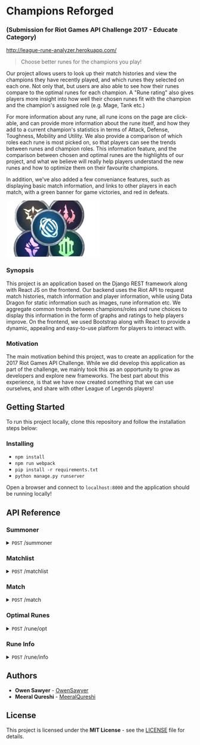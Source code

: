 # Champions Reforged

### (Submission for Riot Games API Challenge 2017 - Educate Category)

http://league-rune-analyzer.herokuapp.com/

> Choose better runes for the champions you play!

Our project allows users to look up their match histories and view the champions they have recently played, and which runes they selected on each one. Not only that, but users are also able to see how their runes compare to the optimal runes for each champion. A "Rune rating" also gives players more insight into how well their chosen runes fit with the champion and the champion's assigned role (e.g. Mage, Tank etc.)

For more information about any rune, all rune icons on the page are click-able, and can provide more information about the rune itself, and how they add to a current champion's statistics in terms of Attack, Defense, Toughness, Mobility and Utility. We also provide a comparison of which roles each rune is most picked on, so that players can see the trends between runes and champion roles. This information feature, and the comparison between chosen and optimal runes are the highlights of our project, and what we believe will really help players understand the new runes and how to optimize them on their favourite champions.

In addition, we've also added a few conveniance features, such as displaying basic match information, and links to other players in each match, with a green banner for game victories, and red in defeats.

![Champions Reforged](assets/img/Logo.png?raw=true "Champions Reforged")

### Synopsis

This project is an application based on the Django REST framework along with React JS on the frontend. Our backend uses the Riot API to request match histories, match information and player information, while using Data Dragon for static information such as images, rune information etc. We aggregate common trends between champions/roles and rune choices to display this information in the form of graphs and ratings to help players improve. On the frontend, we used Bootstrap along with React to provide a dynamic, appealing and easy-to-use platform for players to interact with. 

### Motivation

The main motivation behind this project, was to create an application for the 2017 Riot Games API Challenge. While we did develop this application as part of the challenge, we mainly took this as an opportunity to grow as developers and explore new frameworks. The best part about this experience, is that we have now created something that we can use ourselves, and share with other League of Legends players!

## Getting Started


To run this project locally, clone this repository and follow the installation steps below:

### Installing


* `npm install`
* `npm run webpack`
* `pip install -r requirements.txt`
* `python manage.py runserver`

Open a browser and connect to `localhost:8000` and the application should be running locally!

## API Reference

### Summoner
<details>
  <summary><code>POST</code> /summoner</summary>
   
**Request body**
``` json
{
  "region": "NA1",
  "name": "Shimmerstar244"
}
```

**Response**
``` json
{
   "id": 48420758, 
   "accountId": 211278489, 
   "name": "Shimmerstar244", 
   "profileIconId": 3232, 
   "revisionDate": 1514581961000, 
   "summonerLevel": 40
}
```
</details>

### Matchlist
<details>
  <summary><code>POST</code> /matchlist</summary>
   
**Request body**
``` json
{
  "region": "NA1",
  "accountId": "211278489"
}
```

**Response**
``` json
{
   "matches":[
      {
         "champion":64,
         "lane":"JUNGLE",
         "role":"NONE",
         "season":9,
         "queue":850,
         "gameId":2682451832,
         "timestamp":1514580806035,
         "platformId":"NA1"
      },
      {
         "champion":131,
         "lane":"JUNGLE",
         "role":"NONE",
         "season":9,
         "queue":850,
         "gameId":2681752666,
         "timestamp":1514503296480,
         "platformId":"NA1"
      },
      {
         "champion":19,
         "lane":"JUNGLE",
         "role":"NONE",
         "season":9,
         "queue":850,
         "gameId":2680993198,
         "timestamp":1514415661700,
         "platformId":"NA1"
      },
      {
         "champion":203,
         "lane":"JUNGLE",
         "role":"NONE",
         "season":9,
         "queue":850,
         "gameId":2680236915,
         "timestamp":1514328992606,
         "platformId":"NA1"
      },
      {
         "champion":203,
         "lane":"JUNGLE",
         "role":"NONE",
         "season":9,
         "queue":850,
         "gameId":2679474643,
         "timestamp":1514241723526,
         "platformId":"NA1"
      },
      {
         "champion":67,
         "lane":"BOTTOM",
         "role":"SOLO",
         "season":9,
         "queue":850,
         "gameId":2678921014,
         "timestamp":1514157227627,
         "platformId":"NA1"
      },
      {
         "champion":19,
         "lane":"JUNGLE",
         "role":"NONE",
         "season":9,
         "queue":850,
         "gameId":2677965867,
         "timestamp":1514069123287,
         "platformId":"NA1"
      },
      {
         "champion":67,
         "lane":"BOTTOM",
         "role":"DUO",
         "season":9,
         "queue":850,
         "gameId":2677335343,
         "timestamp":1513987026175,
         "platformId":"NA1"
      },
      {
         "champion":18,
         "lane":"BOTTOM",
         "role":"DUO",
         "season":9,
         "queue":850,
         "gameId":2676393912,
         "timestamp":1513901698442,
         "platformId":"NA1"
      },
      {
         "champion":19,
         "lane":"TOP",
         "role":"DUO",
         "season":9,
         "queue":1010,
         "gameId":2675889004,
         "timestamp":1513828735654,
         "platformId":"NA1"
      },
      {
         "champion":127,
         "lane":"TOP",
         "role":"DUO",
         "season":9,
         "queue":1010,
         "gameId":2675870366,
         "timestamp":1513827085898,
         "platformId":"NA1"
      },
      {
         "champion":76,
         "lane":"JUNGLE",
         "role":"NONE",
         "season":9,
         "queue":850,
         "gameId":2675680334,
         "timestamp":1513812510280,
         "platformId":"NA1"
      },
      {
         "champion":127,
         "lane":"TOP",
         "role":"SOLO",
         "season":9,
         "queue":1010,
         "gameId":2675631742,
         "timestamp":1513809889299,
         "platformId":"NA1"
      },
      {
         "champion":55,
         "lane":"JUNGLE",
         "role":"NONE",
         "season":9,
         "queue":1010,
         "gameId":2675495591,
         "timestamp":1513798797662,
         "platformId":"NA1"
      },
      {
         "champion":90,
         "lane":"MID",
         "role":"SOLO",
         "season":9,
         "queue":1010,
         "gameId":2675501077,
         "timestamp":1513797011716,
         "platformId":"NA1"
      },
      {
         "champion":33,
         "lane":"TOP",
         "role":"DUO",
         "season":9,
         "queue":1010,
         "gameId":2675477585,
         "timestamp":1513795500912,
         "platformId":"NA1"
      },
      {
         "champion":32,
         "lane":"TOP",
         "role":"DUO",
         "season":9,
         "queue":1010,
         "gameId":2675114237,
         "timestamp":1513745276959,
         "platformId":"NA1"
      },
      {
         "champion":1,
         "lane":"TOP",
         "role":"DUO",
         "season":9,
         "queue":1010,
         "gameId":2675076317,
         "timestamp":1513743966257,
         "platformId":"NA1"
      },
      {
         "champion":22,
         "lane":"BOTTOM",
         "role":"DUO",
         "season":9,
         "queue":1010,
         "gameId":2675050954,
         "timestamp":1513742637344,
         "platformId":"NA1"
      },
      {
         "champion":55,
         "lane":"MID",
         "role":"SOLO",
         "season":9,
         "queue":1010,
         "gameId":2674919435,
         "timestamp":1513740558661,
         "platformId":"NA1"
      }
   ],
   "startIndex":0,
   "totalGames":149,
   "endIndex":20
}
```
</details>

### Match
<details>
  <summary><code>POST</code> /match</summary>
   
**Request body**
``` json
{
   "region": "NA1",
   "matchId": 2682451832,
   "accountId":211278489
}
```

**Response**
``` json
{
   "players":{
      "team2":[
         {
            "accountId":0,
            "championId":157,
            "summonerName":"Yasuo",
            "participantId":6,
            "platformId":"NA1"
         },
         {
            "accountId":0,
            "championId":5,
            "summonerName":"XinZhao",
            "participantId":7,
            "platformId":"NA1"
         },
         {
            "accountId":0,
            "championId":50,
            "summonerName":"Swain",
            "participantId":8,
            "platformId":"NA1"
         },
         {
            "accountId":0,
            "championId":25,
            "summonerName":"Morgana",
            "participantId":9,
            "platformId":"NA1"
         },
         {
            "accountId":0,
            "championId":36,
            "summonerName":"DrMundo",
            "participantId":10,
            "platformId":"NA1"
         }
      ],
      "team1":[
         {
            "accountId":34750034,
            "championId":112,
            "summonerName":"Darps",
            "participantId":1,
            "platformId":"NA1"
         },
         {
            "accountId":211278489,
            "championId":64,
            "summonerName":"Shimmerstar244",
            "participantId":2,
            "platformId":"NA1"
         },
         {
            "accountId":215680375,
            "championId":420,
            "summonerName":"A Small Radish",
            "participantId":3,
            "platformId":"NA1"
         },
         {
            "accountId":222810087,
            "championId":236,
            "summonerName":"Lanvon Pixbutts",
            "participantId":4,
            "platformId":"NA1"
         },
         {
            "accountId":35589883,
            "championId":44,
            "summonerName":"Jasonzar",
            "participantId":5,
            "platformId":"NA1"
         }
      ]
   },
   "deaths":1,
   "gameMode":"Classic",
   "map":"Summoner's Rift",
   "assists":8,
   "spell2":4,
   "kills":4,
   "win":"true",
   "championAttributes":{
      "toughness":2,
      "mobility":3,
      "attack":3,
      "defense":2,
      "utility":1
   },
   "champion":64,
   "championTags":[
      "Fighter",
      "Assassin"
   ],
   "runes":{
      "secondary":{
         "runes":[
            8243,
            8237
         ],
         "id":8200
      },
      "rating":80.0,
      "primary":{
         "runes":[
            8112,
            8143,
            8136,
            8105
         ],
         "id":8100
      }
   },
   "lane":"JUNGLE",
   "gameType":"Co-op vs. AI Intermediate Bot",
   "gameDuration":"0:18:23",
   "gameDate":"29/12/17",
   "championName":"LeeSin",
   "spell1":11
}
```
</details>

### Optimal Runes
<details>
  <summary><code>POST</code> /rune/opt</summary>
   
**Request body**
``` json
{
   "champion": "LeeSin",
   "role": "jungle"
}
```

**Response**
``` json
{
   "secondary":{
      "runes":[
         9111,
         8014
      ],
      "id":8000
   },
   "primary":{
      "runes":[
         8112,
         8143,
         8138,
         8105
      ],
      "id":8100
   }
}
```
</details>

### Rune Info
<details>
  <summary><code>POST</code> /rune/info</summary>
   
**Request body**
``` json
{
   "rune":8112,
   "championAttributes":{
      "toughness":2,
      "mobility":3,
      "attack":3,
      "defense":2,
      "utility":1
   }
}
```

**Response**
``` json
{
   "attributes":{
      "toughness":"1.481",
      "mobility":"2.444",
      "attack":"2.777",
      "defense":"1.185",
      "utility":"0.851"
   },
   "name":"Electrocute",
   "id":8112,
   "desc":"Hitting a champion with 3 separate attacks or abilities within 3 seconds deals bonus adaptive damage. Damage: 50 - 220 (+0.50 bonus AD, +0.3 AP) damage. Cooldown: 50 - 25s.",
   "roles":{
      "Support":"0",
      "Assassin":"0.352",
      "Marksman":"0.078",
      "Mage":"0.117",
      "Tank":"0.058",
      "Fighter":"0.392"
   },
   "category":8100
}
```
</details>

## Authors

* **Owen Sawyer** - [OwenSawyer](https://github.com/OwenSawyer)
* **Meeral Qureshi** - [MeeralQureshi](https://github.com/MeeralQureshi)

## License

This project is licensed under the **MIT License** - see the [LICENSE](LICENSE) file for details.
